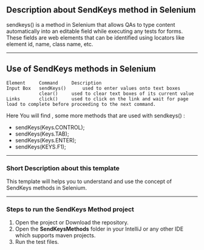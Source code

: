 ## Description about SendKeys method in Selenium 

sendkeys() is a method in Selenium that allows QAs to type content automatically into an editable field while executing any tests for forms. These fields are web elements that can be identified using locators like element id, name, class name, etc.

---
## Use of SendKeys methods in Selenium

````
Element	    Command	    Description
Input Box   sendKeys()	    used to enter values onto text boxes
            clear()	    used to clear text boxes of its current value
Links	    click()	    used to click on the link and wait for page load to complete before proceeding to the next command.
````

Here You will find , some more methods that are used with sendkeys() :
* sendKeys(Keys.CONTROL);
* sendKeys(Keys.TAB);
* sendKeys(Keys.ENTER);
* sendKeys(KEYS.F1);
---

### Short Description about this template
This template will helps you to understand and use the concept of SendKeys methods in Selenium.

---

### Steps to run the SendKeys Method project
1. Open the project or Download the repository.
2. Open the **SendKeysMethods** folder in your IntelliJ or any other IDE which supports maven projects.
3. Run the test files.
